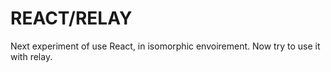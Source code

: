 # REACT/RELAY

Next experiment of use React, in isomorphic envoirement. Now try to use it with relay.
